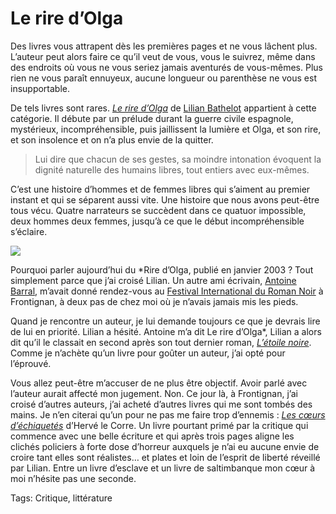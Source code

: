 # Le rire d’Olga

Des livres vous attrapent dès les premières pages et ne vous lâchent plus. L’auteur peut alors faire ce qu’il veut de vous, vous le suivrez, même dans des endroits où vous ne vous seriez jamais aventurés de vous-mêmes. Plus rien ne vous paraît ennuyeux, aucune longueur ou parenthèse ne vous est insupportable.

De tels livres sont rares. [*Le rire d’Olga*](http://www.amazon.fr/rire-dOlga-Lilian-Bathelot/dp/2864244527/) de [Lilian Bathelot](http://lilian.bathelot.free.fr/) appartient à cette catégorie. Il débute par un prélude durant la guerre civile espagnole, mystérieux, incompréhensible, puis jaillissent la lumière et Olga, et son rire, et son insolence et on n’a plus envie de la quitter.

> Lui dire que chacun de ses gestes, sa moindre intonation évoquent la dignité naturelle des humains libres, tout entiers avec eux-mêmes.

C’est une histoire d’hommes et de femmes libres qui s’aiment au premier instant et qui se séparent aussi vite. Une histoire que nous avons peut-être tous vécu. Quatre narrateurs se succèdent dans ce quatuor impossible, deux hommes deux femmes, jusqu’à ce que le début incompréhensible s’éclaire.

![](https://tcrouzet.com/images_tc/2010/07/LBweb_CreditDoudou1-450x319.jpg)

Pourquoi parler aujourd’hui du *Rire d’Olga, publié en janvier 2003 ? Tout simplement parce que j’ai croisé Lilian. Un autre ami écrivain, [Antoine Barral](http://www.amazon.fr/Philopyges-I-Conjuration-Patriotes/dp/2354780486/), m’avait donné rendez-vous au [Festival International du Roman Noir](http://www.polar-frontignan.org/) à Frontignan, à deux pas de chez moi où je n’avais jamais mis les pieds.

Quand je rencontre un auteur, je lui demande toujours ce que je devrais lire de lui en priorité. Lilian a hésité. Antoine m’a dit Le rire d’Olga*, Lilian a alors dit qu’il le classait en second après son tout dernier roman, [*L’étoile noire*](http://www.amazon.fr/LEtoile-noire-Lilian-Bathelot/dp/2354880774/). Comme je n’achète qu’un livre pour goûter un auteur, j’ai opté pour l’éprouvé.

Vous allez peut-être m’accuser de ne plus être objectif. Avoir parlé avec l’auteur aurait affecté mon jugement. Non. Ce jour là, à Frontignan, j’ai croisé d’autres auteurs, j’ai acheté d’autres livres qui me sont tombés des mains. Je n’en citerai qu’un pour ne pas me faire trop d’ennemis : [*Les cœurs d’échiquetés*](http://www.amazon.fr/Coeurs-d%C3%A9chiquet%C3%A9s-Herv%C3%A9-Corre/dp/2743619694) d’Hervé le Corre. Un livre pourtant primé par la critique qui commence avec une belle écriture et qui après trois pages aligne les clichés policiers à forte dose d’horreur auxquels je n’ai eu aucune envie de croire tant elles sont réalistes… et plates et loin de l’esprit de liberté réveillé par Lilian. Entre un livre d’esclave et un livre de saltimbanque mon cœur à moi n’hésite pas une seconde.

Tags: Critique, littérature